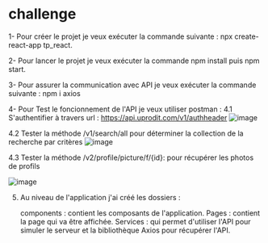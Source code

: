 # challenge
1- Pour créer le projet je veux exécuter la commande suivante :  npx create-react-app tp_react.

2- Pour lancer  le projet je veux exécuter la commande npm install puis npm start.

3- Pour assurer la communication avec API je veux exécuter la commande suivante : npm i axios



4- Pour Test le foncionnement de l'API je veux utiliser postman : 
   4.1  S'authentifier  à travers url : https://api.uprodit.com/v1/authheader ![image](https://user-images.githubusercontent.com/77793990/175171345-c192bfb7-fc12-478e-b21a-f4b4b411add5.png)



   4.2 Tester la méthode /v1/search/all  pour déterminer la collection de la  recherche par critères  ![image](https://user-images.githubusercontent.com/77793990/175172127-5113ffd8-c053-49fe-b753-7cbc21ebbd45.png)



   4.3 Tester la méthode /v2/profile/picture/f/{id}: pour récupérer les photos de profils   
   
   ![image](https://user-images.githubusercontent.com/77793990/175174995-26c37695-ba63-4663-96e9-3694550b97ce.png)


5.  Au niveau de l'application j'ai créé les dossiers : 

    components : contient les composants de l'application.
    Pages : contient la page qui va être affichée.
    Services : qui permet d'utiliser l'API pour simuler le serveur et la bibliothèque Axios pour récupérer l'API.

